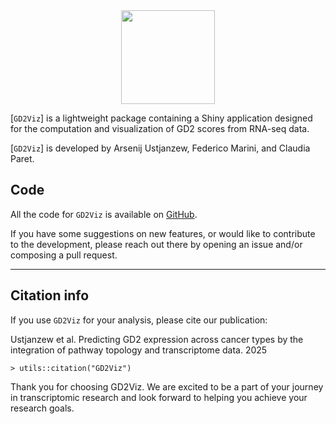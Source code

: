 <div align="center">
<img src="GD2Viz/GD2Viz6.png" alt="" width="150" />
</div>

[`GD2Viz`] is a lightweight package containing a Shiny application designed for the computation and visualization of GD2 scores from RNA-seq data.

[`GD2Viz`] is developed by Arsenij Ustjanzew, Federico Marini, and Claudia Paret.

## Code

All the code for `GD2Viz` is available on <a href="https://github.com/arsenij-ust/GD2Viz" target="_blank">GitHub</a>.

If you have some suggestions on new features, or would like to contribute to the development, please reach out there by opening an issue and/or composing a pull request.

<hr/>

## Citation info

If you use `GD2Viz` for your analysis, please cite our publication:

Ustjanzew et al. Predicting GD2 expression across cancer types by the integration of pathway topology and transcriptome data. 2025

`> utils::citation("GD2Viz")`

Thank you for choosing GD2Viz. We are excited to be a part of your journey in transcriptomic research and look forward to helping you achieve your research goals.